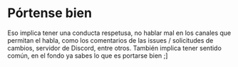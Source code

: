 # Pórtense bien

Eso implica tener una conducta respetusa, no hablar mal en los canales que permitan el habla, como los comentarios de las issues / solicitudes de cambios, servidor de Discord, entre otros. También implica tener sentido común, en el fondo ya sabes lo que es portarse bien ;]
